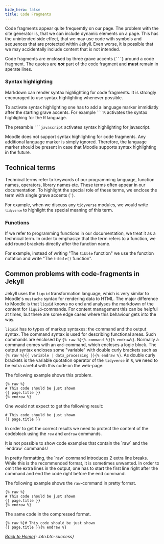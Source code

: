 ```yaml
---
hide_hero: false
title: Code Fragments
---
```


Code fragments appear quite frequemtly on our page. The problem with the site generator is, that we can include dynamic elements on a page. This has the unintended side effect, that we may use code with symbols and sequences that are protected within Jekyll. Even worse, it is possible that we may accidentally include content that is not intended. 

Code fragments are enclosed by three grave accents (<code>```</code>) around a code fragment. The quotes are ***not*** part of the code fragment and **must** remain in sperate lines. 

### Syntax highlighting

Markdown can render syntax highlighting for code fragments. It is strongly encouraged to use syntax highlighting whenever possible.

To activate syntax highlighting one has to add a language marker immidiatly after the starting grave accents. For example <code>```R</code> activates the syntax highlighing for the R language.

The preamble <code>```javascript</code> activates syntax highlighting for javascript. 

<p class="alert alert-warning" markdown=1>Moodle does not support syntax highlighting for code fragments. Any additional language marker is simply ignored. Therefore, the language marker should be present in case that Moodle supports syntax highlighting in the future.</p>


## Technical terms

Technical terms refer to keywords of our programming language, function names, operators, library names etc. These terms often appear in our documentation. To highlight the special role of these terms, we enclose the term with single grave accents (<code>`</code>). 

For example, when we discuss any `tidyverse` modules, we would write <code>`tidyverse`</code> to highlight the special meaning of this term. 

### Functions

If we refer to programming functions in our documentation, we treat it as a technical term. In order to emphasize that the term refers to a function, we add round brackets directly after the function name. 

For example, instead of writing "The `tibble` function" we use the function notation and write "The `tibble()` function". 

## Common problems with code-fragments in Jekyll

Jekyll uses the `liquid` transformation language, which is very similar to Moodle's `mustache` syntax for rendering data to HTML. The major difference to Moodle is that `liquid` knows no end and analyses the markdown of the content for `liquid`-commands. For content management this can be helpful at times, but there are some edge cases where this behaviour gets into the way. 

`liquid` has to types of markup syntaxes: the command and the output syntax. The command syntax is used for describing functional areas. Such commands are enclosed by `{% raw %}{% command %}{% endraw%}`. Normally a command comes with an `end`-command, which encloses a logic block. The output syntax encloses some "variable" with double curly brackets such as `{% raw %}{{ variable | data_processing }}{% endraw %}`. As double curly brackets is the variable quotation operator of the `tidyverse` in `R`, we need to be extra careful with this code on the web-page. 

The following example shows this problem. 

```
{% raw %}
# This code should be just shown
{{ page.title }}
{% endraw %}
```

One would not expect to get the following result: 

```
# This code should be just shown
{{ page.title }}
```

In order to get the correct results we need to protect the content of the codeblock using the `raw` and `endraw` commands. 

<p class="alert alert-danger" markdown=1>It is not possible to show code examples that contain the `raw` and the `endraw` commands!</p>

<p class="alert alert-warning" markdown=1>
In pretty formatting, the `raw` command introduces 2 extra line breaks. While this is the recommended format, it is sometimes unwanted. In order to omit the extra lines in the output, one has to start the first line right after the command and end the code right before the end command. 
</p>


The following example shows the `raw`-command in pretty format. 

```
{% raw %}
# This code should be just shown
{{ page.title }}
{% endraw %}
```

The same code in the compressed format.  


```
{% raw %}# This code should be just shown
{{ page.title }}{% endraw %}
```
[<i class="fa fa-home"/> Back to Home](https://www.dxi.ai/tmppages/){: .btn.btn-success}
